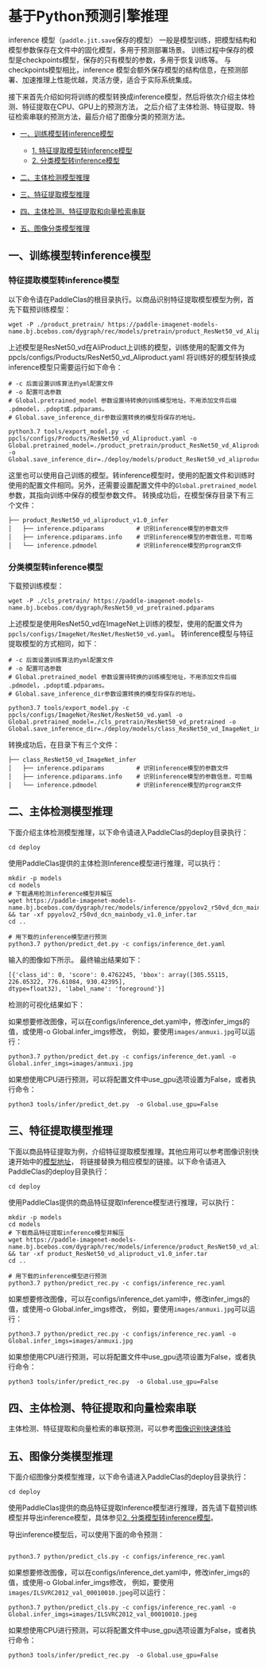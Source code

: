 
# 基于Python预测引擎推理

inference 模型（`paddle.jit.save`保存的模型）
一般是模型训练，把模型结构和模型参数保存在文件中的固化模型，多用于预测部署场景。
训练过程中保存的模型是checkpoints模型，保存的只有模型的参数，多用于恢复训练等。
与checkpoints模型相比，inference 模型会额外保存模型的结构信息，在预测部署、加速推理上性能优越，灵活方便，适合于实际系统集成。

接下来首先介绍如何将训练的模型转换成inference模型，然后将依次介绍主体检测、特征提取在CPU、GPU上的预测方法，
之后介绍了主体检测、特征提取、特征检索串联的预测方法，最后介绍了图像分类的预测方法。


- [一、训练模型转inference模型](#训练模型转inference模型)
    - [1. 特征提取模型转inference模型](#特征提取模型转inference模型)  
    - [2. 分类模型转inference模型](#分类模型转inference模型)

- [二、主体检测模型推理](#主体检测模型推理)

- [三、特征提取模型推理](#特征提取模型推理)

- [四、主体检测、特征提取和向量检索串联](#主体检测、特征提取和向量检索串联)

- [五、图像分类模型推理](#图像分类模型推理)


<a name="训练模型转inference模型"></a>
## 一、训练模型转inference模型

<a name="特征提取模型转inference模型"></a>
### 特征提取模型转inference模型
以下命令请在PaddleClas的根目录执行。以商品识别特征提取模型模型为例，首先下载预训练模型：

```shell script
wget -P ./product_pretrain/ https://paddle-imagenet-models-name.bj.bcebos.com/dygraph/rec/models/pretrain/product_ResNet50_vd_Aliproduct_v1.0_pretrained.pdparams
```

上述模型是ResNet50_vd在AliProduct上训练的模型，训练使用的配置文件为ppcls/configs/Products/ResNet50_vd_Aliproduct.yaml
将训练好的模型转换成inference模型只需要运行如下命令：
``` shell script
# -c 后面设置训练算法的yml配置文件
# -o 配置可选参数
# Global.pretrained_model 参数设置待转换的训练模型地址，不用添加文件后缀 .pdmodel，.pdopt或.pdparams。
# Global.save_inference_dir参数设置转换的模型将保存的地址。

python3.7 tools/export_model.py -c ppcls/configs/Products/ResNet50_vd_Aliproduct.yaml -o Global.pretrained_model=./product_pretrain/product_ResNet50_vd_Aliproduct_v1.0_pretrained -o Global.save_inference_dir=./deploy/models/product_ResNet50_vd_aliproduct_v1.0_infer
```

这里也可以使用自己训练的模型。转inference模型时，使用的配置文件和训练时使用的配置文件相同。另外，还需要设置配置文件中的`Global.pretrained_model`参数，其指向训练中保存的模型参数文件。
转换成功后，在模型保存目录下有三个文件：
``` 
├── product_ResNet50_vd_aliproduct_v1.0_infer
│   ├── inference.pdiparams         # 识别inference模型的参数文件
│   ├── inference.pdiparams.info    # 识别inference模型的参数信息，可忽略
│   └── inference.pdmodel           # 识别inference模型的program文件
```

<a name="分类模型转inference模型"></a>
### 分类模型转inference模型

下载预训练模型：
``` shell script
wget -P ./cls_pretrain/ https://paddle-imagenet-models-name.bj.bcebos.com/dygraph/ResNet50_vd_pretrained.pdparams
```

上述模型是使用ResNet50_vd在ImageNet上训练的模型，使用的配置文件为`ppcls/configs/ImageNet/ResNet/ResNet50_vd.yaml`。
转inference模型与特征提取模型的方式相同，如下：
```
# -c 后面设置训练算法的yml配置文件
# -o 配置可选参数
# Global.pretrained_model 参数设置待转换的训练模型地址，不用添加文件后缀 .pdmodel，.pdopt或.pdparams。
# Global.save_inference_dir参数设置转换的模型将保存的地址。

python3.7 tools/export_model.py -c ppcls/configs/ImageNet/ResNet/ResNet50_vd.yaml -o Global.pretrained_model=./cls_pretrain/ResNet50_vd_pretrained -o Global.save_inference_dir=./deploy/models/class_ResNet50_vd_ImageNet_infer
```

转换成功后，在目录下有三个文件：
```
├── class_ResNet50_vd_ImageNet_infer
│   ├── inference.pdiparams         # 识别inference模型的参数文件
│   ├── inference.pdiparams.info    # 识别inference模型的参数信息，可忽略
│   └── inference.pdmodel           # 识别inference模型的program文件
```

<a name="主体检测模型推理"></a>
## 二、主体检测模型推理

下面介绍主体检测模型推理，以下命令请进入PaddleClas的deploy目录执行：
```shell script
cd deploy
```
使用PaddleClas提供的主体检测Inference模型进行推理，可以执行：

```shell script
mkdir -p models
cd models
# 下载通用检测inference模型并解压
wget https://paddle-imagenet-models-name.bj.bcebos.com/dygraph/rec/models/inference/ppyolov2_r50vd_dcn_mainbody_v1.0_infer.tar && tar -xf ppyolov2_r50vd_dcn_mainbody_v1.0_infer.tar
cd ..

# 用下载的inference模型进行预测
python3.7 python/predict_det.py -c configs/inference_det.yaml
```
输入的图像如下所示。
[](../images/recognition/product_demo/wangzai.jpg)
最终输出结果如下：
```text
[{'class_id': 0, 'score': 0.4762245, 'bbox': array([305.55115, 226.05322, 776.61084, 930.42395], 
dtype=float32), 'label_name': 'foreground'}]
```
检测的可视化结果如下：
[](../images/recognition/product_demo/wangzai_det_result.jpg)

如果想要修改图像，可以在configs/inference_det.yaml中，修改infer_imgs的值，或使用-o Global.infer_imgs修改，
例如，要使用`images/anmuxi.jpg`可以运行：

```shell script
python3.7 python/predict_det.py -c configs/inference_det.yaml -o Global.infer_imgs=images/anmuxi.jpg
```

如果想使用CPU进行预测，可以将配置文件中use_gpu选项设置为False，或者执行命令：
```
python3 tools/infer/predict_det.py  -o Global.use_gpu=False
```

## 三、特征提取模型推理

下面以商品特征提取为例，介绍特征提取模型推理。其他应用可以参考图像识别快速开始中的[模型地址](./tutorials/quick_start_recognition.md#2-%E5%9B%BE%E5%83%8F%E8%AF%86%E5%88%AB%E4%BD%93%E9%AA%8C)，
将链接替换为相应模型的链接。以下命令请进入PaddleClas的deploy目录执行：
```shell script
cd deploy
```
使用PaddleClas提供的商品特征提取Inference模型进行推理，可以执行：

```shell script
mkdir -p models
cd models
# 下载商品特征提取inference模型并解压
wget https://paddle-imagenet-models-name.bj.bcebos.com/dygraph/rec/models/inference/product_ResNet50_vd_aliproduct_v1.0_infer.tar && tar -xf product_ResNet50_vd_aliproduct_v1.0_infer.tar
cd ..

# 用下载的inference模型进行预测
python3.7 python/predict_rec.py -c configs/inference_rec.yaml
```

如果想要修改图像，可以在configs/inference_det.yaml中，修改infer_imgs的值，或使用-o Global.infer_imgs修改，
例如，要使用`images/anmuxi.jpg`可以运行：

```shell script
python3.7 python/predict_rec.py -c configs/inference_rec.yaml -o Global.infer_imgs=images/anmuxi.jpg
```

如果想使用CPU进行预测，可以将配置文件中use_gpu选项设置为False，或者执行命令：
```
python3 tools/infer/predict_rec.py  -o Global.use_gpu=False
```

<a name="主体检测、特征提取和向量检索串联"></a>
## 四、主体检测、特征提取和向量检索串联
主体检测、特征提取和向量检索的串联预测，可以参考[图像识别快速体验](./tutorials/quick_start_recognition.md)

<a name="图像分类模型推理"></a>
## 五、图像分类模型推理

下面介绍图像分类模型推理，以下命令请进入PaddleClas的deploy目录执行：
```shell script
cd deploy
```
使用PaddleClas提供的商品特征提取Inference模型进行推理，首先请下载预训练模型并导出inference模型，具体参见[2. 分类模型转inference模型](#分类模型转inference模型)。

导出inference模型后，可以使用下面的命令预测：
```shell script

python3.7 python/predict_cls.py -c configs/inference_rec.yaml
```

如果想要修改图像，可以在configs/inference_det.yaml中，修改infer_imgs的值，或使用-o Global.infer_imgs修改，
例如，要使用`images/ILSVRC2012_val_00010010.jpeg`可以运行：

```shell script
python3.7 python/predict_cls.py -c configs/inference_rec.yaml -o Global.infer_imgs=images/ILSVRC2012_val_00010010.jpeg

```

如果想使用CPU进行预测，可以将配置文件中use_gpu选项设置为False，或者执行命令：
```
python3 tools/infer/predict_rec.py  -o Global.use_gpu=False
```

